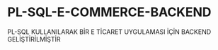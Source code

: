 # PL-SQL-E-COMMERCE-BACKEND
PL-SQL KULLANILARAK BİR E TİCARET UYGULAMASI İÇİN BACKEND GELİŞTİRİLMİŞTİR
